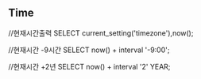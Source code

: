 Time
---

//현재시간출력
SELECT current_setting('timezone'),now();

//현재시간 -9시간
SELECT now() + interval '-9:00';

//현재시간 +2년
SELECT now() + interval '2' YEAR;
